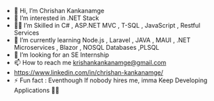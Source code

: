 - 👋 Hi, I’m Chrishan Kankanamge
- 👀 I’m interested in .NET Stack
- 🐱‍👤 I’m Skilled in C# , ASP.NET MVC , T-SQL , JavaScript , Restful Services 
- 🌱 I’m currently learning Node.js , Laravel , JAVA , MAUI , .NET Microservices , Blazor , NOSQL Databases ,PLSQL
- 💞️ I’m looking for an SE Internship 
- 📫 How to reach me krishankankanamge@gmail.com
- https://www.linkedin.com/in/chrishan-kankanamge/
- ⚡ Fun fact : Eventhough If nobody hires me, imma Keep Developing Applications 🤣💯

